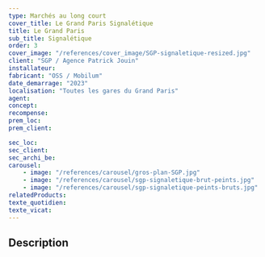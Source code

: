```yaml
---
type: Marchés au long court
cover_title: Le Grand Paris Signalétique
title: Le Grand Paris
sub_title: Signalétique
order: 3
cover_image: "/references/cover_image/SGP-signaletique-resized.jpg"
client: "SGP / Agence Patrick Jouin"
installateur:
fabricant: "OSS / Mobilum"
date_demarrage: "2023"
localisation: "Toutes les gares du Grand Paris"
agent:
concept:
recompense:
prem_loc:
prem_client:

sec_loc:
sec_client:
sec_archi_be:
carousel:
    - image: "/references/carousel/gros-plan-SGP.jpg"
    - image: "/references/carousel/sgp-signaletique-brut-peints.jpg"
    - image: "/references/carousel/sgp-signaletique-peints-bruts.jpg"
relatedProducts:
texte_quotidien:
texte_vicat:
---
```


## Description

